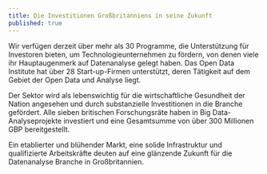 ```yaml
---
title: Die Investitionen Großbritanniens in seine Zukunft
published: true
---
```

Wir verfügen derzeit über mehr als 30 Programme, die Unterstützung für Investoren bieten, um Technologieunternehmen zu fördern, von denen viele ihr Hauptaugenmerk auf Datenanalyse gelegt haben. Das Open Data Institute hat über 28 Start-up-Firmen unterstützt, deren Tätigkeit auf dem Gebiet der Open Data und Analyse liegt.

Der Sektor wird als lebenswichtig für die wirtschaftliche Gesundheit der Nation angesehen und durch substanzielle Investitionen in die Branche gefördert. Alle sieben britischen Forschungsräte haben in Big Data-Analyseprojekte investiert und eine Gesamtsumme von über 300 Millionen GBP bereitgestellt.  

Ein etablierter und blühender Markt, eine solide Infrastruktur und qualifizierte Arbeitskräfte deuten auf eine glänzende Zukunft für die Datenanalyse Branche in Großbritannien.
